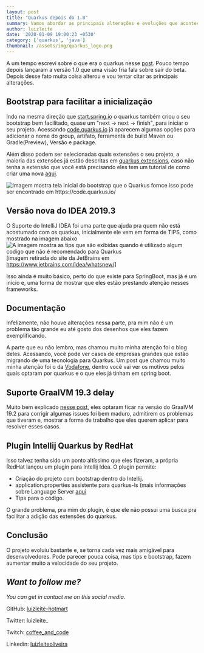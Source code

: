 ```yaml
---
layout: post
title: "Quarkus depois do 1.0"
summary: Vamos abordar as principais alterações e evoluções que aconteceram na versão 1.0 que está disponível para o quarkus 
author: luizleite
date: '2020-01-09 19:00:23 +0530'
category: ['quarkus', 'java']
thumbnail: /assets/img/quarkus_logo.png
---
```


A um tempo escrevi sobre o que era o quarkus nesse [post](https://dev.to/luizleite_/meu-primeiro-app-com-quarkus-3ocb). Pouco tempo depois lançaram a versão 1.0 que uma visão fria fala sobre sair do beta. Depois desse fato muita coisa alterou e vou tentar citar as principais alterações.


## Bootstrap para facilitar a inicialização
Indo na mesma direção que [start.spring.io](https://start.spring.io) o quarkus também criou o seu bootstrap bem facilitado, quase um "next -> next -> finish", para iniciar o seu projeto.
Acessando [code.quarkus.io](https://code.quarkus.io/) já aparecem algumas opções para adicionar o nome do group, artifato, ferramenta de build Maven ou Gradle(Preview), Versão e package.

Além disso podem ser selecionadas quais extensões o seu projeto, a maioria das extensões já estão descritas em [quarkus extensions](https://quarkus.io/extensions/), caso não tenha a extensão que você está precisando eles tem um tutorial de como criar uma nova [aqui](https://quarkus.io/guides/writing-extensions).

![Imagem mostra tela inicial do bootstrap que o Quarkus fornce isso pode ser encontrado em https://code.quarkus.io/ ](https://raw.githubusercontent.com/luizleite-hotmart/presentations/master/images/post-quakus-1.0/bootstrap.png
)

## Versão nova do IDEA 2019.3
O Suporte do IntelliJ IDEA foi uma parte que ajuda pra quem não está acostumado com os quarkus, inicialmente ele vem em forma de TIPS, como mostrado na imagem abaixo
![A imagem mostra as tips que são exibidas quando é utilizado algum codigo que não é recomendado para Quarkus](https://www.jetbrains.com/idea/whatsnew/2019-3/img/NewQuarkus.gif)
[imagem retirada do site da JetBrains em https://www.jetbrains.com/idea/whatsnew/]

Isso ainda é muito básico, perto do que existe para SpringBoot, mas já é um início e, uma forma de mostrar que eles estão prestando atenção nesses frameworks.

## Documentação

Infelizmente, não houve alterações nessa parte, pra mim não é um problema tão grande eu até gosto dos desenhos que eles fazem exemplificando.

A parte que eu não lembro, mas chamou muito minha atenção foi o blog deles. Acessando, você pode ver casos de empresas grandes que estão migrando de uma tecnologia para Quarkus. Um post que chamou muito minha atenção foi o da [Vodafone](https://quarkus.io/blog/vodafone-greece-replaces-spring-boot/), dentro você vai ver os motivos pelos quais optaram por quarkus e o que eles já tinham em spring boot.


## Suporte GraalVM 19.3 delay

Muito bem explicado [nesse post](https://quarkus.io/blog/why-graalvm-19-2/), eles optaram ficar na versão do GraalVM 19.2 para corrigir algumas issues foi bem maduro, admitirem os problemas que tiveram e, mostrar a forma de trabalho que eles querem aplicar para resolver esses casos.

## Plugin Intellij Quarkus by RedHat
Isso talvez tenha sido um ponto altíssimo que eles fizeram, a própria RedHat lançou um plugin para Intellij Idea. O plugin permite:

- Criação do projeto com bootstrap dentro do Intellij.
- application.properties assistente para quarkus-ls (mais informações sobre Language Server [aqui](https://github.com/redhat-developer/quarkus-ls/tree/master/microprofile.ls)
- Tips para o código.

O grande problema, pra mim do plugin, é que ele não possui uma busca pra facilitar a adição das extensões do quarkus.

## Conclusão
O projeto evoluiu bastante e, se torna cada vez mais amigável para desenvolvedores. Pode parecer pouca coisa, mas tips e bootstrap, fazem aumentar muito a velocidade do seu projeto.



## _Want to follow me?_
 
_You can get in contact me on this social media._

    
 GitHub: [luizleite-hotmart](https://github.com/luizleite-hotmart)
    
 Twitter: luizleite_
    
 Twitch: [coffee_and_code](https://www.twitch.tv/coffee_and_code)
    
 Linkedin: [luizleiteoliveira](https://www.linkedin.com/in/luizleiteoliveira/)
 